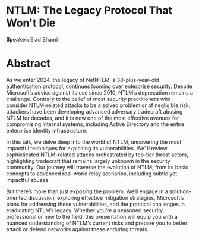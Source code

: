 # NTLM: The Legacy Protocol That Won't Die

**Speaker:** Elad Shamir

# Abstract

As we enter 2024, the legacy of NetNTLM, a 30-plus-year-old authentication protocol, continues looming 
over enterprise security. Despite Microsoft’s advice against its use since 2010, NTLM’s deprecation 
remains a challenge. Contrary to the belief of most security practitioners who consider NTLM-related 
attacks to be a solved problem or of negligible risk, attackers have been developing advanced adversary 
tradecraft abusing NTLM for decades, and it is now one of the most effective avenues for compromising 
internal systems, including Active Directory and the entire enterprise identity infrastructure.

In this talk, we delve deep into the world of NTLM, uncovering the most impactful techniques for 
exploiting its vulnerabilities. We’ ll review sophisticated NTLM-related attacks orchestrated by 
top-tier threat actors, highlighting tradecraft that remains largely unknown in the security community. 
Our journey will traverse the evolution of NTLM, from its basic concepts to advanced real-world relay 
scenarios, including subtle yet impactful abuses.

But there’s more than just exposing the problem. We’ll engage in a solution-oriented discussion, 
exploring effective mitigation strategies, Microsoft’s plans for addressing these vulnerabilities, 
and the practical challenges in eradicating NTLM’s legacy. Whether you’re a seasoned security 
professional or new to the field, this presentation will equip you with a nuanced understanding of 
NTLM’s current risks and prepare you to better attack or defend networks against these enduring threats.